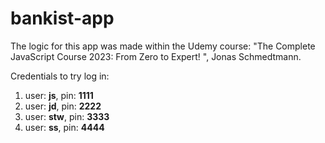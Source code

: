 # bankist-app
The logic for this app was made within the Udemy course: "The Complete JavaScript Course 2023: From Zero to Expert! ", Jonas Schmedtmann.

Credentials to try log in:

1) user: **js**, pin: **1111**
2) user: **jd**, pin: **2222**
3) user: **stw**, pin: **3333**
4) user: **ss**, pin: **4444**
